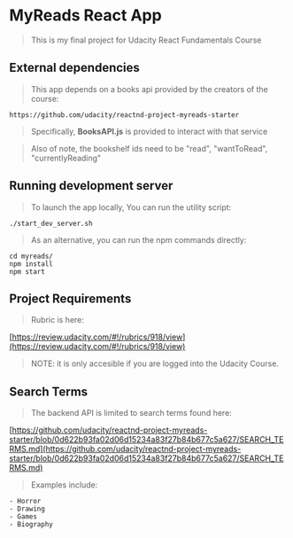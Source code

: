 # MyReads React App

> This is my final project for Udacity React Fundamentals Course

## External dependencies

> This app depends on a books api provided by the creators of the course:

    https://github.com/udacity/reactnd-project-myreads-starter

> Specifically, **BooksAPI.js** is provided to interact with that service

> Also of note, the bookshelf ids need to be "read", "wantToRead", "currentlyReading"

## Running development server

> To launch the app locally, You can run the utility script:

```
./start_dev_server.sh
```

> As an alternative, you can run the npm commands directly:

```
cd myreads/
npm install
npm start
```


## Project Requirements

> Rubric is here:

[https://review.udacity.com/#!/rubrics/918/view](https://review.udacity.com/#!/rubrics/918/view)

> NOTE: it is only accesible if you are logged into the Udacity Course.


## Search Terms

> The backend API is limited to search terms found here:

[https://github.com/udacity/reactnd-project-myreads-starter/blob/0d622b93fa02d06d15234a83f27b84b677c5a627/SEARCH_TERMS.md](https://github.com/udacity/reactnd-project-myreads-starter/blob/0d622b93fa02d06d15234a83f27b84b677c5a627/SEARCH_TERMS.md)

> Examples include:

    - Horror
    - Drawing
    - Games
    - Biography

